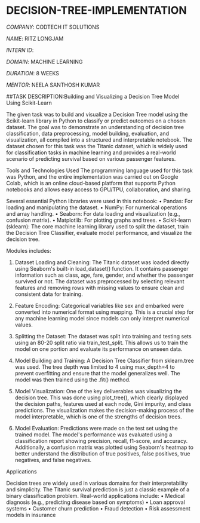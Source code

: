 # DECISION-TREE-IMPLEMENTATION

*COMPANY*: CODTECH IT SOLUTIONS

*NAME*: RITZ LONGJAM

*INTERN ID*: 

*DOMAIN*: MACHINE LEARNING

*DURATION*: 8 WEEKS

*MENTOR*: NEELA SANTHOSH KUMAR

##TASK DESCRIPTION:Building and Visualizing a Decision Tree Model Using Scikit-Learn

The given task was to build and visualize a Decision Tree model using the Scikit-learn library in Python to classify or predict outcomes on a chosen dataset. The goal was to demonstrate an understanding of decision tree classification, data preprocessing, model building, evaluation, and visualization, all compiled into a structured and interpretable notebook. The dataset chosen for this task was the Titanic dataset, which is widely used for classification tasks in machine learning and provides a real-world scenario of predicting survival based on various passenger features.

Tools and Technologies Used
The programming language used for this task was Python, and the entire implementation was carried out on Google Colab, which is an online cloud-based platform that supports Python notebooks and allows easy access to GPU/TPU, collaboration, and sharing.

Several essential Python libraries were used in this notebook:
•	Pandas: For loading and manipulating the dataset.
•	NumPy: For numerical operations and array handling.
•	Seaborn: For data loading and visualization (e.g., confusion matrix).
•	Matplotlib: For plotting graphs and trees.
•	Scikit-learn (sklearn): The core machine learning library used to split the dataset, train the Decision Tree Classifier, evaluate model performance, and visualize the decision tree.

Modules includes:

1.	Dataset Loading and Cleaning:
The Titanic dataset was loaded directly using Seaborn's built-in load_dataset() function. It contains passenger information such as class, age, fare, gender, and whether the passenger survived or not. The dataset was preprocessed by selecting relevant features and removing rows with missing values to ensure clean and consistent data for training.

3.	Feature Encoding:
Categorical variables like sex and embarked were converted into numerical format using mapping. This is a crucial step for any machine learning model since models can only interpret numerical values.

5.	Splitting the Dataset:
The dataset was split into training and testing sets using an 80-20 split ratio via train_test_split. This allows us to train the model on one portion and evaluate its performance on unseen data.

7.	Model Building and Training:
A Decision Tree Classifier from sklearn.tree was used. The tree depth was limited to 4 using max_depth=4 to prevent overfitting and ensure that the model generalizes well. The model was then trained using the .fit() method.

9.	Model Visualization:
One of the key deliverables was visualizing the decision tree. This was done using plot_tree(), which clearly displayed the decision paths, features used at each node, Gini impurity, and class predictions. The visualization makes the decision-making process of the model interpretable, which is one of the strengths of decision trees.

11.	Model Evaluation:
Predictions were made on the test set using the trained model. The model's performance was evaluated using a classification report showing precision, recall, f1-score, and accuracy. Additionally, a confusion matrix was plotted using Seaborn's heatmap to better understand the distribution of true positives, false positives, true negatives, and false negatives.

Applications

Decision trees are widely used in various domains for their interpretability and simplicity. The Titanic survival prediction is just a classic example of a binary classification problem. Real-world applications include:
•	Medical diagnosis (e.g., predicting disease based on symptoms)
•	Loan approval systems
•	Customer churn prediction
•	Fraud detection
•	Risk assessment models in insurance



